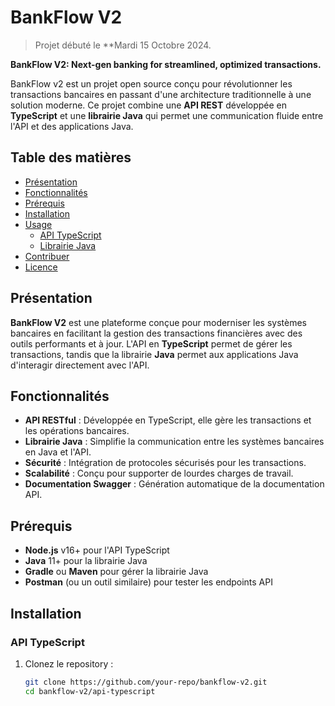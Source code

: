 # BankFlow V2
> Projet débuté le **Mardi 15 Octobre 2024.

**BankFlow V2: Next-gen banking for streamlined, optimized transactions.**

BankFlow v2 est un projet open source conçu pour révolutionner les transactions bancaires en passant d'une architecture traditionnelle à une solution moderne. Ce projet combine une **API REST** développée en **TypeScript** et une **librairie Java** qui permet une communication fluide entre l'API et des applications Java.

## Table des matières

- [Présentation](#présentation)
- [Fonctionnalités](#fonctionnalités)
- [Prérequis](#prérequis)
- [Installation](#installation)
- [Usage](#usage)
  - [API TypeScript](#api-typescript)
  - [Librairie Java](#librairie-java)
- [Contribuer](#contribuer)
- [Licence](#licence)

## Présentation

**BankFlow V2** est une plateforme conçue pour moderniser les systèmes bancaires en facilitant la gestion des transactions financières avec des outils performants et à jour. L'API en **TypeScript** permet de gérer les transactions, tandis que la librairie **Java** permet aux applications Java d'interagir directement avec l'API.

## Fonctionnalités

- **API RESTful** : Développée en TypeScript, elle gère les transactions et les opérations bancaires.
- **Librairie Java** : Simplifie la communication entre les systèmes bancaires en Java et l'API.
- **Sécurité** : Intégration de protocoles sécurisés pour les transactions.
- **Scalabilité** : Conçu pour supporter de lourdes charges de travail.
- **Documentation Swagger** : Génération automatique de la documentation API.

## Prérequis

- **Node.js** v16+ pour l'API TypeScript
- **Java** 11+ pour la librairie Java
- **Gradle** ou **Maven** pour gérer la librairie Java
- **Postman** (ou un outil similaire) pour tester les endpoints API

## Installation

### API TypeScript

1. Clonez le repository :
   ```bash
   git clone https://github.com/your-repo/bankflow-v2.git
   cd bankflow-v2/api-typescript
